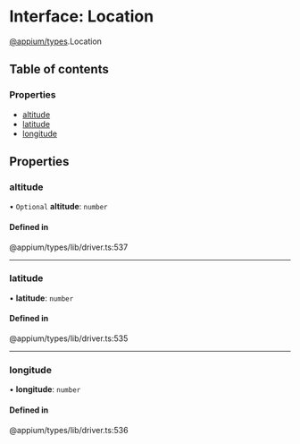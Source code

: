# Interface: Location

[@appium/types](../modules/appium_types.md).Location

## Table of contents

### Properties

- [altitude](appium_types.Location.md#altitude)
- [latitude](appium_types.Location.md#latitude)
- [longitude](appium_types.Location.md#longitude)

## Properties

### altitude

• `Optional` **altitude**: `number`

#### Defined in

@appium/types/lib/driver.ts:537

___

### latitude

• **latitude**: `number`

#### Defined in

@appium/types/lib/driver.ts:535

___

### longitude

• **longitude**: `number`

#### Defined in

@appium/types/lib/driver.ts:536
